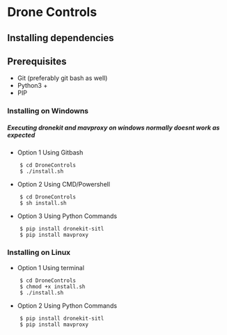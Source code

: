 # Drone Controls

## Installing dependencies 

## Prerequisites 
* Git (preferably git bash as well)
* Python3 +
* PIP

### Installing on Windowns
##### Executing dronekit and mavproxy on windows normally doesnt work as expected
* Option 1 Using Gitbash  
```
	$ cd DroneControls  
	$ ./install.sh  
```
* Option 2 Using CMD/Powershell  
```
	$ cd DroneControls  
	$ sh install.sh  
```
* Option 3 Using Python Commands  
```
	$ pip install dronekit-sitl  
	$ pip install mavproxy  
```

### Installing on Linux
* Option 1 Using terminal 
```
	$ cd DroneControls 
	$ chmod +x install.sh  
	$ ./install.sh  
```
* Option 2 Using Python Commands 
```
	$ pip install dronekit-sitl  
	$ pip install mavproxy  
```